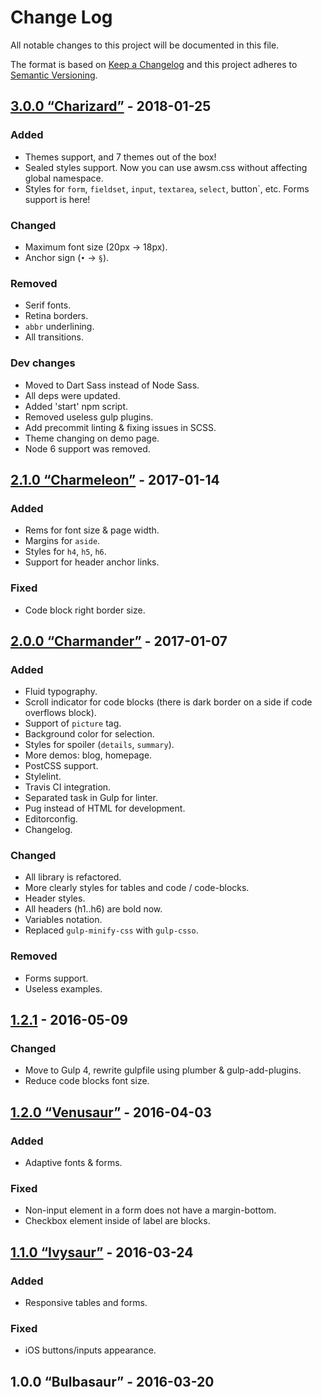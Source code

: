 # Change Log
All notable changes to this project will be documented in this file.

The format is based on [Keep a Changelog](http://keepachangelog.com/) 
and this project adheres to [Semantic Versioning](http://semver.org/).

## [3.0.0 “Charizard”] - 2018-01-25
### Added
- Themes support, and 7 themes out of the box!
- Sealed styles support. Now you can use awsm.css without affecting global namespace.
- Styles for `form`, `fieldset`, `input`, `textarea`, `select`, button`, etc.
  Forms support is here!

### Changed
- Maximum font size (20px → 18px).
- Anchor sign (`•` → `§`).

### Removed
- Serif fonts.
- Retina borders.
- `abbr` underlining.
- All transitions.

### Dev changes
- Moved to Dart Sass instead of Node Sass.
- All deps were updated.
- Added 'start' npm script. 
- Removed useless gulp plugins.
- Add precommit linting & fixing issues in SCSS.
- Theme changing on demo page.
- Node 6 support was removed.

## [2.1.0 “Charmeleon”] - 2017-01-14
### Added
- Rems for font size & page width.
- Margins for `aside`.
- Styles for `h4`, `h5`, `h6`.
- Support for header anchor links.

### Fixed
- Code block right border size.

## [2.0.0 “Charmander”] - 2017-01-07
### Added
- Fluid typography.
- Scroll indicator for code blocks (there is dark border on a side if code overflows block).
- Support of `picture` tag.
- Background color for selection.
- Styles for spoiler (`details`, `summary`).
- More demos: blog, homepage.
- PostCSS support.
- Stylelint.
- Travis CI integration. 
- Separated task in Gulp for linter.
- Pug instead of HTML for development.
- Editorconfig.
- Changelog.

### Changed
- All library is refactored.
- More clearly styles for tables and code / code-blocks.
- Header styles.
- All headers (h1..h6) are bold now.
- Variables notation.
- Replaced `gulp-minify-css` with `gulp-csso`.

### Removed
- Forms support.
- Useless examples. 

## [1.2.1] - 2016-05-09
### Changed
- Move to Gulp 4, rewrite gulpfile using plumber & gulp-add-plugins.
- Reduce code blocks font size.

## [1.2.0 “Venusaur”] - 2016-04-03
### Added
- Adaptive fonts & forms.

### Fixed
- Non-input element in a form does not have a margin-bottom.
- Checkbox element inside of label are blocks.

## [1.1.0 “Ivysaur”] - 2016-03-24
### Added
- Responsive tables and forms.

### Fixed
- iOS buttons/inputs appearance.

## 1.0.0 “Bulbasaur” - 2016-03-20


[3.0.0 “Charizard”]: https://github.com/igoradamenko/awsm.css/compare/v2.1.0...v3.0.0
[2.1.0 “Charmeleon”]: https://github.com/igoradamenko/awsm.css/compare/v2.0.0...v2.1.0
[2.0.0 “Charmander”]: https://github.com/igoradamenko/awsm.css/compare/v1.2.1...v2.0.0
[1.2.1]: https://github.com/igoradamenko/awsm.css/compare/v1.2.0...v1.2.1
[1.2.0 “Venusaur”]: https://github.com/igoradamenko/awsm.css/compare/v1.1.0...v1.2.0
[1.1.0 “Ivysaur”]: https://github.com/igoradamenko/awsm.css/compare/v1.0.0...v1.1.0
